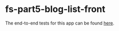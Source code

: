 # fs-part5-blog-list-front

The end-to-end tests for this app can be found [here](https://github.com/SiniCode/fs-part5-blog-list-tests).
